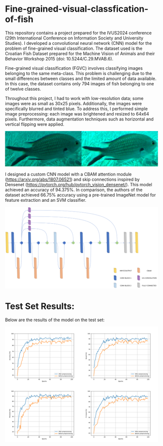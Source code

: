 # Fine-grained-visual-classfication-of-fish

This repository contains a project prepared for the IVUS2024 conference (29th International Conference on Information Society and University Studies). I developed a convolutional neural network (CNN) model for the problem of fine-grained visual classification. The dataset used is the Croatian Fish Dataset prepared for the Machine Vision of Animals and their Behavior Workshop 2015 (doi: 10.5244/C.29.MVAB.6).

Fine-grained visual classification (FGVC) involves classifying images belonging to the same meta-class. This problem is challenging due to the small differences between classes and the limited amount of data available. In this case, the dataset contains only 794 images of fish belonging to one of twelve classes.

Throughout this project, I had to work with low-resolution data; some images were as small as 30x25 pixels. Additionally, the images were specifically blurred and tinted blue. To address this, I performed simple image preprocessing: each image was brightened and resized to 64x64 pixels. Furthermore, data augmentation techniques such as horizontal and vertical flipping were applied.

![Image of model](images/before_after_preprocessing.jpg)

I designed a custom CNN model with a CBAM attention module (https://arxiv.org/abs/1807.06521) and skip connections inspired by Densenet (https://pytorch.org/hub/pytorch_vision_densenet/). This model achieved an accuracy of 94.375%. In comparison, the authors of the dataset achieved 66.75% accuracy using a pre-trained ImageNet model for feature extraction and an SVM classifier.

![Image of model](images/Mode.png)


# Test Set Results:
Below are the results of the model on the test set:

![Image of model](images/accuracy_recall_precision_f1.png)

